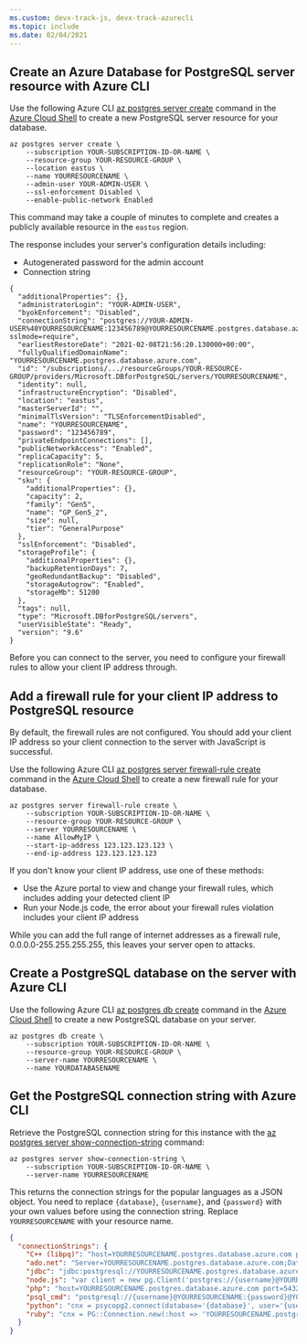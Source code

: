 ```yaml
---
ms.custom: devx-track-js, devx-track-azurecli
ms.topic: include
ms.date: 02/04/2021
---
```



## Create an Azure Database for PostgreSQL server resource with Azure CLI

Use the following Azure CLI [az postgres server create](/cli/azure/postgres/server#az-postgres-server-create) command in the [Azure Cloud Shell](https://shell.azure.com) to create a new PostgreSQL server resource for your database. 

```azurecli
az postgres server create \
    --subscription YOUR-SUBSCRIPTION-ID-OR-NAME \
    --resource-group YOUR-RESOURCE-GROUP \
    --location eastus \
    --name YOURRESOURCENAME \
    --admin-user YOUR-ADMIN-USER \
    --ssl-enforcement Disabled \
    --enable-public-network Enabled 
```

This command may take a couple of minutes to complete and creates a publicly available resource in the `eastus` region. 

The response includes your server's configuration details including: 
* Autogenerated password for the admin account
* Connection string

```text
{
  "additionalProperties": {},
  "administratorLogin": "YOUR-ADMIN-USER",
  "byokEnforcement": "Disabled",
  "connectionString": "postgres://YOUR-ADMIN-USER%40YOURRESOURCENAME:123456789@YOURRESOURCENAME.postgres.database.azure.com/postgres?sslmode=require",
  "earliestRestoreDate": "2021-02-08T21:56:20.130000+00:00",
  "fullyQualifiedDomainName": "YOURRESOURCENAME.postgres.database.azure.com",
  "id": "/subscriptions/.../resourceGroups/YOUR-RESOURCE-GROUP/providers/Microsoft.DBforPostgreSQL/servers/YOURRESOURCENAME",
  "identity": null,
  "infrastructureEncryption": "Disabled",
  "location": "eastus",
  "masterServerId": "",
  "minimalTlsVersion": "TLSEnforcementDisabled",
  "name": "YOURRESOURCENAME",
  "password": "123456789",
  "privateEndpointConnections": [],
  "publicNetworkAccess": "Enabled",
  "replicaCapacity": 5,
  "replicationRole": "None",
  "resourceGroup": "YOUR-RESOURCE-GROUP",
  "sku": {
    "additionalProperties": {},
    "capacity": 2,
    "family": "Gen5",
    "name": "GP_Gen5_2",
    "size": null,
    "tier": "GeneralPurpose"
  },
  "sslEnforcement": "Disabled",
  "storageProfile": {
    "additionalProperties": {},
    "backupRetentionDays": 7,
    "geoRedundantBackup": "Disabled",
    "storageAutogrow": "Enabled",
    "storageMb": 51200
  },
  "tags": null,
  "type": "Microsoft.DBforPostgreSQL/servers",
  "userVisibleState": "Ready",
  "version": "9.6"
}
```

Before you can connect to the server, you need to configure your firewall rules to allow your client IP address through. 

## Add a firewall rule for your client IP address to PostgreSQL resource

By default, the firewall rules are not configured. You should add your client IP address so your client connection to the server with JavaScript is successful.

Use the following Azure CLI [az postgres server firewall-rule create](/cli/azure/postgres/server#az-postgres-server-firewall-rule-create) command in the [Azure Cloud Shell](https://shell.azure.com) to create a new firewall rule for your database. 


```azurecli
az postgres server firewall-rule create \
    --subscription YOUR-SUBSCRIPTION-ID-OR-NAME \
    --resource-group YOUR-RESOURCE-GROUP \
    --server YOURRESOURCENAME \
    --name AllowMyIP \
    --start-ip-address 123.123.123.123 \
    --end-ip-address 123.123.123.123
```

If you don't know your client IP address, use one of these methods:
* Use the Azure portal to view and change your firewall rules, which includes adding your detected client IP
* Run your Node.js code, the error about your firewall rules violation includes your client IP address

While you can add the full range of internet addresses as a firewall rule, 0.0.0.0-255.255.255.255, this leaves your server open to attacks. 

## Create a PostgreSQL database on the server with Azure CLI

Use the following Azure CLI [az postgres db create](/cli/azure/postgres/db#az-postgres-db-create) command in the [Azure Cloud Shell](https://shell.azure.com) to create a new PostgreSQL database on your server. 

```azurecli
az postgres db create \
    --subscription YOUR-SUBSCRIPTION-ID-OR-NAME \
    --resource-group YOUR-RESOURCE-GROUP \
    --server-name YOURRESOURCENAME \
    --name YOURDATABASENAME
```

## Get the PostgreSQL connection string with Azure CLI

Retrieve the PostgreSQL connection string for this instance with the [az postgres server show-connection-string](/cli/azure/postgres/server#az-postgres-server-show-connection-string) command:

```azurecli
az postgres server show-connection-string \
    --subscription YOUR-SUBSCRIPTION-ID-OR-NAME \
    --server-name YOURRESOURCENAME
```

This returns the connection strings for the popular languages as a JSON object. You need to replace `{database}`, `{username}`, and `{password}` with your own values before using the connection string. Replace `YOURRESOURCENAME` with your resource name.

```json
{
  "connectionStrings": {
    "C++ (libpq)": "host=YOURRESOURCENAME.postgres.database.azure.com port=5432 dbname={database} user={username}YOURRESOURCENAME password={password} sslmode=require",
    "ado.net": "Server=YOURRESOURCENAME.postgres.database.azure.com;Database={database};Port=5432;User Id={username}@YOURRESOURCENAME;Password={password};",
    "jdbc": "jdbc:postgresql://YOURRESOURCENAME.postgres.database.azure.com:5432/{database}?user={username}@YOURRESOURCENAME&password={password}",
    "node.js": "var client = new pg.Client('postgres://{username}@YOURRESOURCENAME:{password}@YOURRESOURCENAME.postgres.database.azure.com:5432/{database}');",
    "php": "host=YOURRESOURCENAME.postgres.database.azure.com port=5432 dbname={database} user={username}@YOURRESOURCENAME password={password}",
    "psql_cmd": "postgresql://{username}@YOURRESOURCENAME:{password}@YOURRESOURCENAME.postgres.database.azure.com/{database}?sslmode=require",
    "python": "cnx = psycopg2.connect(database='{database}', user='{username}@YOURRESOURCENAME', host='YOURRESOURCENAME.postgres.database.azure.com', password='{password}', port='5432')",
    "ruby": "cnx = PG::Connection.new(:host => 'YOURRESOURCENAME.postgres.database.azure.com', :user => '{username}@YOURRESOURCENAME', :dbname => '{database}', :port => '5432', :password => '{password}')"
  }
}
``` 